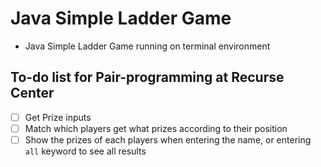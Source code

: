 # Java Simple Ladder Game
* Java Simple Ladder Game running on terminal environment

## To-do list for Pair-programming at Recurse Center
* [ ] Get Prize inputs
* [ ] Match which players get what prizes according to their position
* [ ] Show the prizes of each players when entering the name, or entering ```all``` keyword to see all results
